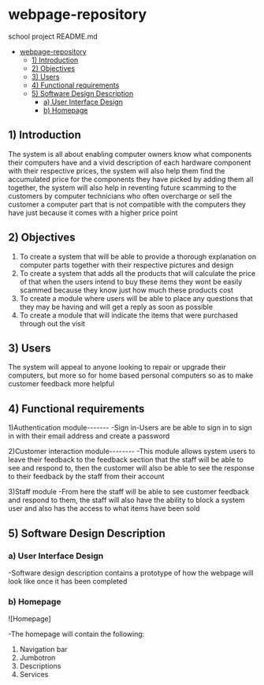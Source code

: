 # webpage-repository
school project
README.md


- [webpage-repository](#webpage-repository)
  - [1) Introduction](#1-introduction)
  - [2) Objectives](#2-objectives)
  - [3) Users](#3-users)
  - [4) Functional requirements](#4-functional-requirements)
  - [5) Software Design Description](#5-software-design-description)
    - [a) User Interface Design](#a-user-interface-design)
    - [b) Homepage](#b-homepage)


## 1) Introduction
The system is all about enabling computer owners know what components their computers have and a vivid description of each hardware component with their respective prices, the system will also help them find the accumulated price for the components they have picked by adding them all together, the system will also help in reventing future scamming to the customers by computer technicians who often overcharge or sell the customer a computer part that is not compatible with the computers they have just because it comes with a higher price point 

## 2) Objectives
1.	To create a system that will be able to provide a thorough explanation on computer parts together with their respective pictures and design
2.	To create a system that adds all the products that will calculate the price of that when the users intend to buy these items they wont be easily scammed because they know just how much these products cost
3.	To create a module where users will be able to place any questions that they may be having and will get a reply as soon as possible
4.	To create a module that will indicate the items that were purchased  through out the visit



## 3) Users
The system will appeal to anyone looking to repair or upgrade their computers, but more so for home based personal computers so as to make customer feedback more helpful 

## 4) Functional requirements
1)Authentication module-------
-Sign in-Users are be able to sign in to sign in with their email address and create a password

2)Customer interaction module--------
-This module allows system users to leave their feedback to the feedback section that the staff will be able to see and respond to, then the customer will also be able to see the response to their feedback by the staff from their account


3)Staff module
-From here the staff will be able to see customer feedback and respond to them, the staff will also have the ability to block a system user and also has the access to what items have been sold




## 5) Software Design Description

### a) User Interface Design
-Software design description contains a prototype of how the webpage will look like once it has been completed

### b) Homepage


![Homepage]



-The homepage will contain the following:
1) Navigation bar
2) Jumbotron
3) Descriptions
4) Services

